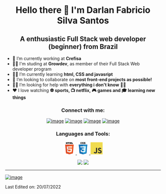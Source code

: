 <h1 align="center">Hello there 👋 I'm Darlan Fabricio Silva Santos</h1>
<p><h2 align="center">A enthusiastic Full Stack web developer (beginner) from Brazil</h2></p>

- 💼 I’m currently working at **Crefisa**
- 👨‍🎓 I'm studing at **Growdev**, as member of their Full Stack Web developer program
- 🧑‍💻 I’m currently learning **html, CSS and javasript**
- 👯 I’m looking to collaborate on **most front-end projects as possible!**
- 🙋‍♂️ I’m looking for help with **everything i don't know** 🙇‍♂️
- ❤️ I love watching **⚽ sports, 📺 netflix, 🎮 games and 🎓 learning new things** 

<h3 align="center">Connect with me:</h3>
<div align="center">

[![image](https://img.shields.io/badge/LinkedIn-0077B5?style=for-the-badge&logo=linkedin&logoColor=white)](https://www.linkedin.com/in/darlan-fabricio-17723a116/)
[![image](https://img.shields.io/badge/Instagram-E4405F?style=for-the-badge&logo=instagram&logoColor=white)](https://www.instagram.com/darlanfabricio/)
[![image](https://img.shields.io/badge/Twitter-1DA1F2?style=for-the-badge&logo=twitter&logoColor=white)](https://twitter.com/darlanfabricio)
[![image](https://img.shields.io/badge/Gmail-D14836?style=for-the-badge&logo=gmail&logoColor=white)](mailto:darlanfabricio@gmail.com)
  
</div>

<h3 align="center">Languages and Tools:</h3>

<p align="center"> 
  <a href="https://www.w3schools.com/html/" target="_blank"> 
    <img src="https://raw.githubusercontent.com/devicons/devicon/master/icons/html5/html5-original-wordmark.svg" alt="html5" width="40" height="40"/> 
  </a>
  <a href="https://www.w3schools.com/css/" target="_blank"> 
    <img src="https://raw.githubusercontent.com/devicons/devicon/master/icons/css3/css3-original-wordmark.svg" alt="css3" width="40" height="40"/> 
  </a> 
  <a href="https://developer.mozilla.org/en-US/docs/Web/JavaScript" target="_blank"> 
    <img src="https://raw.githubusercontent.com/devicons/devicon/master/icons/javascript/javascript-original.svg" alt="javascript" width="40" height="40"/> 
  </a> 
</p>

<p align= "center">
  <img height= "150" src="https://github-readme-stats.vercel.app/api?username=darlanf&theme=react&show_icons=true&include_all_commits=true" />
  <img height= "150" src="https://github-readme-stats.vercel.app/api/top-langs/?username=darlanf&theme=react&layout=compact" />
</p>

-----

[![image](https://img.shields.io/badge/GitHub-100000?style=for-the-badge&logo=github&logoColor=white)](https://github.com/darlanf)

Last Edited on: 20/07/2022

<!--
**Darlanf/darlanf** is a ✨ _special_ ✨ repository because its `README.md` (this file) appears on your GitHub profile.
-->

